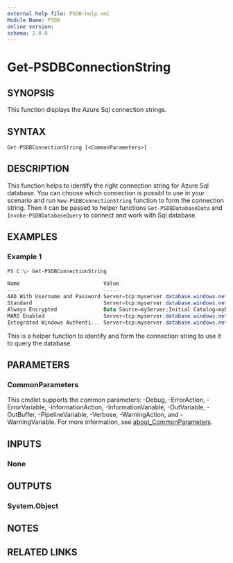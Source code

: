 ```yaml
---
external help file: PSDB-help.xml
Module Name: PSDB
online version:
schema: 2.0.0
---
```


# Get-PSDBConnectionString

## SYNOPSIS
This function displays the Azure Sql connection strings.

## SYNTAX

```
Get-PSDBConnectionString [<CommonParameters>]
```

## DESCRIPTION
This function helps to identify the right connection string for Azure Sql database. You can choose which connection is possibl to use in your scenario and run
`New-PSDBConnectionString` function to form the connection string. Then it can be passed to helper functions `Get-PSDBDatabaseData` and `Invoke-PSDBDatabaseQuery`
to connect and work with Sql database.

## EXAMPLES

### Example 1
```powershell
PS C:\> Get-PSDBConnectionString

Name                           Value
----                           -----
AAD With Username and Password Server=tcp:myserver.database.windows.net,1433;Authentication=Active Directory Password;Database=myDataBase;UID=myUser@myDomain;PWD=myPassword;
Standard                       Server=tcp:myserver.database.windows.net,1433;Database=myDataBase;User ID=mylogin@myserver;Password=myPassword;Trusted_Connection=False;Encrypt=True;
Always Encrypted               Data Source=myServer;Initial Catalog=myDB;Integrated Security=true;Column Encryption Setting=enabled;
MARS Enabled                   Server=tcp:myserver.database.windows.net,1433;Database=myDataBase;User ID=mylogin@myserver;Password=myPassword;Trusted_Connection=False;Encrypt=True;MultipleActi...
Integrated Windows Authenti... Server=tcp:myserver.database.windows.net,1433;Authentication=Active Directory Integrated;Database=mydatabase;
```

This is a helper function to identify and form the connection string to use it to query the database.

## PARAMETERS

### CommonParameters
This cmdlet supports the common parameters: -Debug, -ErrorAction, -ErrorVariable, -InformationAction, -InformationVariable, -OutVariable, -OutBuffer, -PipelineVariable, -Verbose, -WarningAction, and -WarningVariable. For more information, see [about_CommonParameters](http://go.microsoft.com/fwlink/?LinkID=113216).

## INPUTS

### None

## OUTPUTS

### System.Object
## NOTES

## RELATED LINKS
